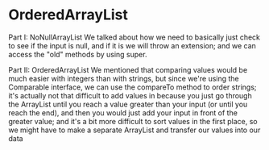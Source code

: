 # OrderedArrayList
Part I: NoNullArrayList
We talked about how we need to basically just check to see if the input is null, and if it is we will throw an extension; and we can access the "old" methods by using super.

Part II: OrderedArrayList
We mentioned that comparing values would be much easier with integers than with strings, but since we're using the Comparable interface, we can use the compareTo method to order strings; it's actually not that difficult to add values in because you just go through the ArrayList until you reach a value greater than your input (or until you reach the end), and then you would just add your input in front of the greater value; and it's a bit more difficult to sort values in the first place, so we might have to make a separate ArrayList and transfer our values into our data
